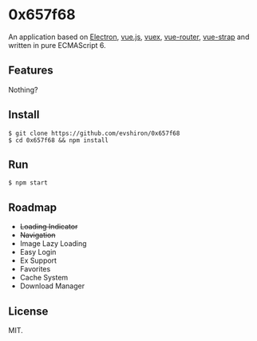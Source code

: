 # 0x657f68

An application based on [Electron](http://electron.atom.io), [vue.js](http://vuejs.org), [vuex](http://vuejs.github.io/vuex/), [vue-router](http://vuejs.github.io/vue-router/), [vue-strap](http://yuche.github.io/vue-strap/) and written in pure ECMAScript 6.

## Features

Nothing?

## Install

```shell
$ git clone https://github.com/evshiron/0x657f68
$ cd 0x657f68 && npm install
```

## Run

```shell
$ npm start
```

## Roadmap

* ~~Loading Indicator~~
* ~~Navigation~~
* Image Lazy Loading
* Easy Login
* Ex Support
* Favorites
* Cache System
* Download Manager

## License

MIT.
